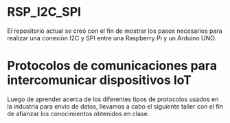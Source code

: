 # RSP_I2C_SPI
El repositorio actual se creó con el fin de mostrar los pasos necesarios para realizar una conexión I2C y SPI entre una Raspberry Pi y un Arduino UNO.

Protocolos de comunicaciones para intercomunicar dispositivos IoT
===========
Luego de aprender acerca de los diferentes tipos de protocolos usados en la industria para envio de datos, llevamos a cabo el siguiente taller con el fin de afianzar los conocimientos obtenidos en clase.
